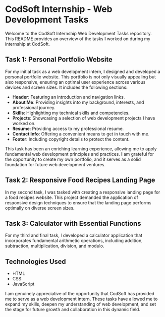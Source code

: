 # CodSoft Internship - Web Development Tasks

Welcome to the CodSoft Internship Web Development Tasks repository. This README provides an overview of the tasks I worked on during my internship at CodSoft.

## Task 1: Personal Portfolio Website
For my initial task as a web development intern, I designed and developed a personal portfolio website. This portfolio is not only visually appealing but also responsive, ensuring an optimal user experience across various devices and screen sizes. It includes the following sections:

- **Header**: Featuring an introduction and navigation links.
- **About Me**: Providing insights into my background, interests, and professional journey.
- **Skills**: Highlighting my technical skills and competencies.
- **Projects**: Showcasing a selection of web development projects I have worked on.
- **Resume**: Providing access to my professional resume.
- **Contact Info**: Offering a convenient means to get in touch with me.
- **Footer**: Including copyright details to protect the content.

This task has been an enriching learning experience, allowing me to apply fundamental web development principles and practices. I am grateful for the opportunity to create my own portfolio, and it serves as a solid foundation for future web development ventures.

## Task 2: Responsive Food Recipes Landing Page
In my second task, I was tasked with creating a responsive landing page for a food recipes website. This project demanded the application of responsive design techniques to ensure that the landing page performs optimally on diverse screen sizes.

## Task 3: Calculator with Essential Functions
For my third and final task, I developed a calculator application that incorporates fundamental arithmetic operations, including addition, subtraction, multiplication, division, and modulo.

## Technologies Used
- HTML
- CSS
- JavaScript

I am genuinely appreciative of the opportunity that CodSoft has provided me to serve as a web development intern. These tasks have allowed me to expand my skills, deepen my understanding of web development, and set the stage for future growth and collaboration in this dynamic field.

